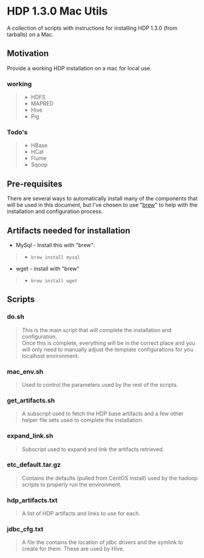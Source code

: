 # HDP 1.3.0 Mac Utils

A collection of scripts with instructions for installing HDP 1.3.0 (from tarballs) on a Mac.

## Motivation

Provide a working HDP installation on a mac for local use.

### working
> * HDFS
> * MAPRED
> * Hive
> * Pig

### Todo's
> * HBase
> * HCat
> * Flume
> * Sqoop

## Pre-requisites

There are several ways to automatically install many of the components that will be used in this document, but I've chosen to use "[brew](http://mxcl.github.io/homebrew/)" to help with the installation and configuration process.
 
## Artifacts needed for installation

* MySql - Install this with "brew":
> * <code>brew install mysql</code>
* wget - install with "brew"
> * <code>brew install wget</code>

## Scripts

### do.sh

> This is the main script that will complete the installation and configuration.  
> Once this is complete, everything will be in the correct place and you will only
> need to manually adjust the template configurations for you localhost environment.

### mac_env.sh

> Used to control the parameters used by the rest of the scripts.

### get_artifacts.sh

> A subscript used to fetch the HDP base artifacts and a few
> other helper file sets used to complete the installation.

### expand_link.sh

> Subscript used to expand and link the artifacts retrieved.

### etc_default.tar.gz

> Contains the defaults (pulled from CentOS install) used by the hadoop scripts
> to properly run the environment.

### hdp_artifacts.txt

> A list of HDP artifacts and links to use for each.

### jdbc_cfg.txt

> A file the contains the location of jdbc drivers and the symlink to create for them.
> These are used by Hive.

